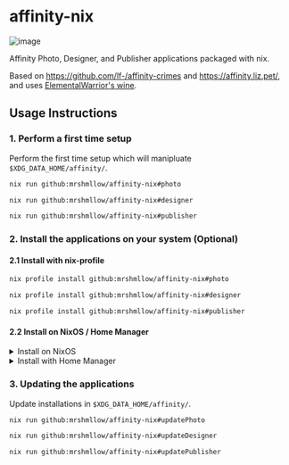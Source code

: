# affinity-nix

![image](https://github.com/user-attachments/assets/eeb77651-8126-4899-a696-5bb154149753)

Affinity Photo, Designer, and Publisher applications packaged with nix.

Based on https://github.com/lf-/affinity-crimes and https://affinity.liz.pet/, and uses [ElementalWarrior's wine](https://gitlab.winehq.org/ElementalWarrior/wine).

## Usage Instructions
### 1. Perform a first time setup
Perform the first time setup which will manipluate `$XDG_DATA_HOME/affinity/`.

```bash
nix run github:mrshmllow/affinity-nix#photo

nix run github:mrshmllow/affinity-nix#designer

nix run github:mrshmllow/affinity-nix#publisher
```

### 2. Install the applications on your system (Optional)

#### 2.1 Install with nix-profile

```bash
nix profile install github:mrshmllow/affinity-nix#photo

nix profile install github:mrshmllow/affinity-nix#designer

nix profile install github:mrshmllow/affinity-nix#publisher
```

#### 2.2 Install on NixOS / Home Manager

<details>
<summary>Install on NixOS</summary>

The following is an example. **Installing this package does not differ to installing a package from any other flake.**

```nix
{
  inputs = {
    affinity-nix.url = "github:mrshmllow/affinity-nix";
    # ...
  };

  outputs = inputs @ {
    affinity-nix,
    ...
  }: {
    nixosConfigurations.my-system = nixpkgs.lib.nixosSystem {
      system = "x86_64-linux";
      specialArgs = {inherit inputs;};
      modules = [
        # ...
        {
          environment.systemPackages = [affinity-nix.packages.x86_64-linux.photo];
        }
      ];
    };
  }
}
```
</details>

<details>
<summary>Install with Home Manager</summary>

The following is an example. **Installing this package does not differ to installing a package from any other flake.**

```nix
{
  inputs = {
    affinity-nix.url = "github:mrshmllow/affinity-nix";
    # ...
  };

  outputs = inputs @ {
    affinity-nix,
    ...
  }: {
    homeConfigurations.my-user = home-manager.lib.homeManagerConfiguration {
      pkgs = nixpkgs.legacyPackages."x86_64-linux";
      extraSpecialArgs = {inherit inputs;};
      modules = [
        # ...
        {
          home.packages = [affinity-nix.packages.x86_64-linux.photo];
        }
      ];
    };
  }
}
```
</details>

### 3. Updating the applications
Update installations in `$XDG_DATA_HOME/affinity/`.

```bash
nix run github:mrshmllow/affinity-nix#updatePhoto

nix run github:mrshmllow/affinity-nix#updateDesigner

nix run github:mrshmllow/affinity-nix#updatePublisher
```
